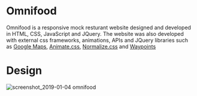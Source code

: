 # Omnifood
Omnifood is a responsive mock resturant website designed and developed in HTML, CSS, JavaScript and JQuery. The website was also  developed with external css frameworks, animations, APIs and JQuery libraries such as [Google Maps](https://cloud.google.com/maps-platform/), [Animate.css](https://daneden.github.io/animate.css/), [Normalize.css](https://necolas.github.io/normalize.css/) and [Waypoints](https://github.com/imakewebthings/waypoints) 



# Design
![screenshot_2019-01-04 omnifood](https://user-images.githubusercontent.com/19616063/50695646-446a1b80-100b-11e9-91e6-45d282d15fa8.jpg)
